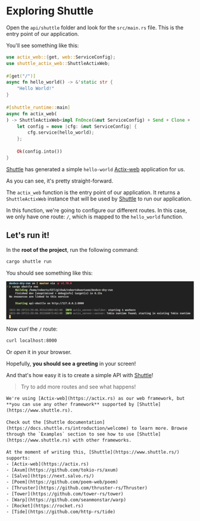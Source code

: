 # Exploring Shuttle

Open the `api/shuttle` folder and look for the `src/main.rs` file. This is the entry point of our application.

You'll see something like this:

```rust
use actix_web::{get, web::ServiceConfig};
use shuttle_actix_web::ShuttleActixWeb;

#[get("/")]
async fn hello_world() -> &'static str {
    "Hello World!"
}

#[shuttle_runtime::main]
async fn actix_web(
) -> ShuttleActixWeb<impl FnOnce(&mut ServiceConfig) + Send + Clone + 'static> {
    let config = move |cfg: &mut ServiceConfig| {
        cfg.service(hello_world);
    };

    Ok(config.into())
}
```

[Shuttle](https://www.shuttle.rs) has generated a simple `hello-world` [Actix-web](https://actix.rs) application for us. 

As you can see, it's pretty straight-forward.

The `actix_web` function is the entry point of our application. It returns a `ShuttleActixWeb` instance that will be used by [Shuttle](https://www.shuttle.rs) to run our application.

In this function, we're going to configure our different routes. In this case, we only have one route: `/`, which is mapped to the `hello_world` function.

## Let's run it!

In the **root of the project**, run the following command:

```bash
cargo shuttle run
```

You should see something like this:

![shuttle_run](../assets/22/cargo_shuttle_run.png)

Now *curl* the `/` route:

```bash
curl localhost:8000
```

Or *open* it in your browser.

Hopefully, **you should see a greeting** in your screen! 

And that's how easy it is to create a simple API with [Shuttle](https://www.shuttle.rs)!

> Try to add more routes and see what happens!

```admonish
We're using [Actix-web](https://actix.rs) as our web framework, but **you can use any other framework** supported by [Shuttle](https://www.shuttle.rs).

Check out the [Shuttle documentation](https://docs.shuttle.rs/introduction/welcome) to learn more. Browse through the `Examples` section to see how to use [Shuttle](https://www.shuttle.rs) with other frameworks.

At the moment of writing this, [Shuttle](https://www.shuttle.rs/) supports:
- [Actix-web](https://actix.rs)
- [Axum](https://github.com/tokio-rs/axum)
- [Salvo](https://next.salvo.rs/)
- [Poem](https://github.com/poem-web/poem)
- [Thruster](https://github.com/thruster-rs/Thruster)
- [Tower](https://github.com/tower-rs/tower)
- [Warp](https://github.com/seanmonstar/warp)
- [Rocket](https://rocket.rs)
- [Tide](https://github.com/http-rs/tide)

```
